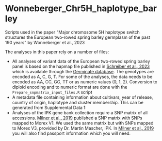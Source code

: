 # Wonneberger_Chr5H_haplotype_barley
Scripts used in the paper "Major chromosome 5H haplotype switch structures the European two-rowed spring barley germplasm of the past 190 years" by Wonneberger et al., 2023

The analyses in this paper rely on a number of files:
- All analyses of variant data of the European two-rowed spring barley panel is based on the hapmap file published in [Schreiber et al., 2023](https://www.biorxiv.org/content/10.1101/2023.03.06.531259v1) which is available through the [Germinate database](https://ics.hutton.ac.uk/germinate-barn/). The genotypes are encoded as A, C, G, T. For some of the analyses, the data needs to be encoded as AA, CC, GG, TT or as numeric values (0, 1, 2). Conversion to diploid encoding and to numeric format are done with the `Prepare_snpmatrix_input_files.R` script
- A metadata file containing information about cultivars, year of release, country of origin, haplotype and cluster membership. This can be generated from Supplemental Data 1
- Analyses of the IPK gene bank collection require a SNP matrix of all accessions. [Milner et al., 2019](https://www.nature.com/articles/s41588-018-0266-x) published a SNP matrix with SNPs mapped to Morex V1. We used the same matrix but with SNPs mapped to Morex V3, provided by Dr. Martin Mascher, IPK. In [Milner et al., 2019](https://doi.ipk-gatersleben.de/DOI/ecfbdb3d-4882-406c-9e82-7758ed5395c7/4f58176f-4824-4c32-bca1-3d87500d82f3/2) you will also find passport information which you will need.
